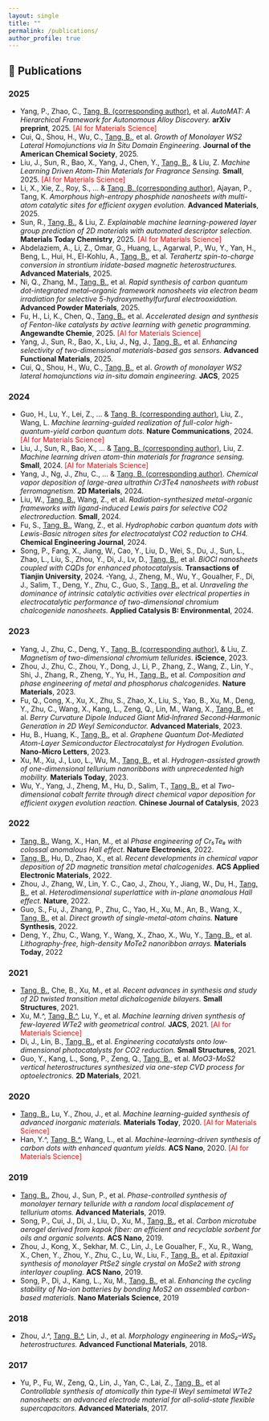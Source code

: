 ```yaml
---
layout: single
title: ""
permalink: /publications/
author_profile: true
---
```


## 📝 Publications

### **2025**
- Yang, P., Zhao, C., <u>Tang, B. (corresponding author)</u>, et al. *AutoMAT: A Hierarchical Framework for Autonomous Alloy Discovery.* **arXiv preprint**, 2025. <span style="color:red">[AI for Materials Science]</span>
- Cui, Q., Shou, H., Wu, C., <u>Tang, B.</u>, et al. *Growth of Monolayer WS2 Lateral Homojunctions via In Situ Domain Engineering.* **Journal of the American Chemical Society**, 2025.
- Liu, J., Sun, R., Bao, X., Yang, J., Chen, Y., <u>Tang, B.</u>, & Liu, Z. *Machine Learning Driven Atom‐Thin Materials for Fragrance Sensing.* **Small**, 2025. <span style="color:red">[AI for Materials Science]</span>
- Li, X., Xie, Z., Roy, S., … & <u>Tang, B. (corresponding author)</u>, Ajayan, P., Tang, K. *Amorphous high-entropy phosphide nanosheets with multi-atom catalytic sites for efficient oxygen evolution.* **Advanced Materials**, 2025.
- Sun, R., <u>Tang, B.</u>, & Liu, Z. *Explainable machine learning-powered layer group prediction of 2D materials with automated descriptor selection.* **Materials Today Chemistry**, 2025. <span style="color:red">[AI for Materials Science]</span>
- Abdelaziem, A., Li, Z., Omar, G., Huang, L., Agarwal, P., Wu, Y., Yan, H., Beng, L., Hui, H., El-Kohlu, A., <u>Tang, B.</u>, et al.  *Terahertz spin-to-charge conversion in strontium iridate-based magnetic heterostructures.* **Advanced Materials**, 2025.
- Ni, Q., Zhang, M., <u>Tang, B.</u>, et al. *Rapid synthesis of carbon quantum dot-integrated metal–organic framework nanosheets via electron beam irradiation for selective 5-hydroxymethylfurfural electrooxidation.* **Advanced Powder Materials**, 2025.
- Fu, H., Li, K., Chen, Q., <u>Tang, B.</u>, et al. *Accelerated design and synthesis of Fenton-like catalysts by active learning with genetic programming.* **Angewandte Chemie**, 2025. <span style="color:red">[AI for Materials Science]</span>
- Yang, J., Sun, R., Bao, X., Liu, J., Ng, J., <u>Tang, B.</u>, et al. *Enhancing selectivity of two-dimensional materials-based gas sensors.* **Advanced Functional Materials**, 2025.
- Cui, Q., Shou, H., Wu, C., <u>Tang, B.</u>, et al. *Growth of monolayer WS2 lateral homojunctions via in-situ domain engineering.* **JACS**, 2025

### **2024**
- Guo, H., Lu, Y., Lei, Z., … & <u>Tang, B. (corresponding author)</u>, Liu, Z., Wang, L. *Machine learning-guided realization of full-color high-quantum-yield carbon quantum dots.* **Nature Communications**, 2024. <span style="color:red">[AI for Materials Science]</span>
- Liu, J., Sun, R., Bao, X., … & <u>Tang, B. (corresponding author)</u>, Liu, Z. *Machine learning driven atom-thin materials for fragrance sensing.* **Small**, 2024. <span style="color:red">[AI for Materials Science]</span>
- Yang, J., Ng, J., Zhu, C., … & <u>Tang, B. (corresponding author)</u>. *Chemical vapor deposition of large-area ultrathin Cr3Te4 nanosheets with robust ferromagnetism.* **2D Materials**, 2024.
- Liu, W., <u>Tang, B.</u>, Wang, Z., et al. *Radiation-synthesized metal-organic frameworks with ligand-induced Lewis pairs for selective CO2 electroreduction.* **Small**, 2024.
- Fu, S., <u>Tang, B.</u>, Wang, Z., et al. *Hydrophobic carbon quantum dots with Lewis-Basic nitrogen sites for electrocatalyst CO2 reduction to CH4.* **Chemical Engineering Journal**, 2024.
- Song, P., Fang, X., Jiang, W., Cao, Y., Liu, D., Wei, S., Du, J., Sun, L., Zhao, L., Liu, S., Zhou, Y., Di, J., Lv, D., <u>Tang, B.</u>, et al. *BiOCl nanosheets coupled with CQDs for enhanced photocatalysis.* **Transactions of Tianjin University**, 2024.
-Yang, J., Zheng, M., Wu, Y., Goualher, F., Di, J., Salim, T., Deng, Y., Zhu, C., Guo, S., <u>Tang, B.</u>, et al. *Unraveling the dominance of intrinsic catalytic activities over electrical properties in electrocatalytic performance of two-dimensional chromium chalcogenide nanosheets.* **Applied Catalysis B: Environmental**, 2024.

### **2023**
- Yang, J., Zhu, C., Deng, Y., <u>Tang, B. (corresponding author)</u>, & Liu, Z. *Magnetism of two-dimensional chromium tellurides.* **iScience**, 2023.
- Zhou, J., Zhu, C., Zhou, Y., Dong, J., Li, P., Zhang, Z., Wang, Z., Lin, Y., Shi, J., Zhang, R., Zheng, Y., Yu, H., <u>Tang, B.</u>, et al. *Composition and phase engineering of metal and phosphorus chalcogenides.* **Nature Materials**, 2023.
- Fu, Q., Cong, X., Xu, X., Zhu, S., Zhao, X., Liu, S., Yao, B., Xu, M., Deng, Y., Zhu, C., Wang, X., Kang, L., Zeng, Q., Lin, M., Wang, X., <u>Tang, B.</u>, et al. *Berry Curvature Dipole Induced Giant Mid‐Infrared Second‐Harmonic Generation in 2D Weyl Semiconductor.* **Advanced Materials**, 2023.
- Hu, B., Huang, K., <u>Tang, B.</u>, et al. *Graphene Quantum Dot-Mediated Atom-Layer Semiconductor Electrocatalyst for Hydrogen Evolution.* **Nano-Micro Letters**, 2023.
- Xu, M., Xu, J., Luo, L., Wu, M., <u>Tang, B.</u>, et al. *Hydrogen-assisted growth of one-dimensional tellurium nanoribbons with unprecedented high mobility.* **Materials Today**, 2023.
- Wu, Y., Yang, J., Zheng, M., Hu, D., Salim, T., <u>Tang, B.</u>, et al *Two-dimensional cobalt ferrite through direct chemical vapor deposition for efficient oxygen evolution reaction.* **Chinese Journal of Catalysis**, 2023

### **2022**
- <u>Tang, B.</u>, Wang, X., Han, M., et al *Phase engineering of Cr₅Te₈ with colossal anomalous Hall effect.* **Nature Electronics**, 2022.
- <u>Tang, B.</u>, Hu, D., Zhao, X., et al. *Recent developments in chemical vapor deposition of 2D magnetic transition metal chalcogenides.* **ACS Applied Electronic Materials**, 2022.
- Zhou, J., Zhang, W., Lin, Y. C., Cao, J., Zhou, Y., Jiang, W., Du, H., <u>Tang, B.</u>, et al. *Heterodimensional superlattice with in-plane anomalous Hall effect.* **Nature**, 2022.
- Guo, S., Fu, J., Zhang, P., Zhu, C., Yao, H., Xu, M., An, B., Wang, X., <u>Tang, B.</u>, et al. *Direct growth of single-metal-atom chains.* **Nature Synthesis**, 2022.
- Deng, Y., Zhu, C., Wang, Y., Wang, X., Zhao, X., Wu, Y., <u>Tang, B.</u>, et al. *Lithography-free, high-density MoTe2 nanoribbon arrays.* **Materials Today**, 2022 


### **2021**
- <u>Tang, B.</u>, Che, B., Xu, M., et al. *Recent advances in synthesis and study of 2D twisted transition metal dichalcogenide bilayers.* **Small Structures**, 2021.
- Xu, M.^, <u>Tang, B.^</u>, Lu, Y., et al. *Machine learning driven synthesis of few-layered WTe2 with geometrical control.* **JACS**, 2021. <span style="color:red">[AI for Materials Science]</span>
- Di, J., Lin, B., <u>Tang, B.</u>, et al. *Engineering cocatalysts onto low‐dimensional photocatalysts for CO2 reduction.* **Small Structures**, 2021.
- Guo, Y., Kang, L., Song, P., Zeng, Q., <u>Tang, B.</u>, et al. *MoO3-MoS2 vertical heterostructures synthesized via one-step CVD process for optoelectronics.* **2D Materials**, 2021.

### **2020**
- <u>Tang, B.</u>, Lu, Y., Zhou, J., et al. *Machine learning-guided synthesis of advanced inorganic materials.* **Materials Today**, 2020. <span style="color:red">[AI for Materials Science]</span>
- Han, Y.^, <u>Tang, B.^</u>, Wang, L., et al. *Machine-learning-driven synthesis of carbon dots with enhanced quantum yields.* **ACS Nano**, 2020. <span style="color:red">[AI for Materials Science]</span>

### **2019**
- <u>Tang, B.</u>, Zhou, J., Sun, P., et al. *Phase-controlled synthesis of monolayer ternary telluride with a random local displacement of tellurium atoms.* **Advanced Materials**, 2019.
- Song, P., Cui, J., Di, J., Liu, D., Xu, M., <u>Tang, B.</u>, et al. *Carbon microtube aerogel derived from kapok fiber: an efficient and recyclable sorbent for oils and organic solvents.* **ACS Nano**, 2019.
- Zhou, J., Kong, X., Sekhar, M. C., Lin, J., Le Goualher, F., Xu, R., Wang, X., Chen, Y., Zhou, Y., Zhu, C., Lu, W., Liu, F., <u>Tang, B.</u>, et al. *Epitaxial synthesis of monolayer PtSe2 single crystal on MoSe2 with strong interlayer coupling.* **ACS Nano**, 2019.
- Song, P., Di, J., Kang, L., Xu, M., <u>Tang, B.</u>, et al. *Enhancing the cycling stability of Na-ion batteries by bonding MoS2 on assembled carbon-based materials.* **Nano Materials Science**, 2019

### **2018**
- Zhou, J.^, <u>Tang, B.^</u>, Lin, J., et al. *Morphology engineering in MoS₂–WS₂ heterostructures.* **Advanced Functional Materials**, 2018.

### **2017**
- Yu, P., Fu, W., Zeng, Q., Lin, J., Yan, C., Lai, Z., <u>Tang, B.</u>, et al *Controllable synthesis of atomically thin type‐II Weyl semimetal WTe2 nanosheets: an advanced electrode material for all-solid-state flexible supercapacitors.* **Advanced Materials**, 2017.
